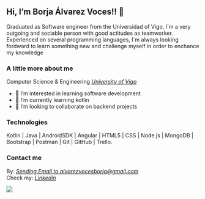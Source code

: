 ## Hi, I’m Borja Álvarez Voces!! 👋

<p> Graduated as Software engineer from the Universidad of Vigo, I´m a very outgoing and sociable person with good actitudes as teamworker. Experienced on several programming languages, I´m always looking fordward to learn something new and challenge myself in order to enchance my knowledge</p>

### A little more about me

 Computer Science & Engineering <i><a href="https://esei.uvigo.es//">University of Vigo</a></i> <br />
 
- 👀 I’m interested in learning software development
- 🌱 I’m currently learning kotlin
- 💞️ I’m looking to collaborate on backend projects

### Technologies
Kotlin | Java | AndroidSDK | Angular | HTML5 | CSS | Node.js | MongoDB | Bootstrap | Postman | Git | GitHub | Trello.


### Contact me
By: <i><a href = "mailto: alvarezvocesborja@gmail.com">Sending Email to alvarezvocesborja@gmail.com</a></i> <br />
Check my: <i><a href="https://www.linkedin.com/in/borja-alvarez-voces/">Linkedin</a></i> </br>

<!---
borjaalvarezvoces/borjaalvarezvoces is a ✨ special ✨ repository because its `README.md` (this file) appears on your GitHub profile.
You can click the Preview link to take a look at your changes.
--->

<img src="https://github-readme-stats.vercel.app/api?username=borjaalvarezvoces&&show_icons=true&title_color=ffffff&icon_color=bb2acf&text_color=daf7dc&bg_color=151515">
